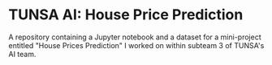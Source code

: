 # TUNSA AI: House Price Prediction
A repository containing a Jupyter notebook and a dataset for a mini-project entitled "House Prices Prediction" I worked on within subteam 3 of TUNSA's AI team.
